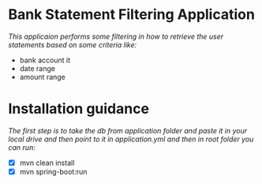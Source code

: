 # Bank Statement Filtering Application
*This applicaion performs some filtering in how to retrieve the user
statements based on some criteria like:*
* bank account it
* date range 
* amount range



# Installation guidance
_The first step is to take the db from application folder and paste it in your 
local drive and then point to it in application.yml and then in root folder you can run:_
- [x] mvn clean install
- [x] mvn spring-boot:run
